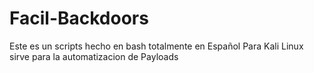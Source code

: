# Facil-Backdoors
Este es un scripts hecho en bash totalmente en Español Para Kali Linux sirve para la automatizacion de Payloads
